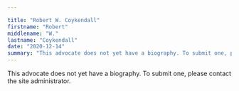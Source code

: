 ```yaml
---

title: "Robert W. Coykendall"
firstname: "Robert"
middlename: "W."
lastname: "Coykendall"
date: "2020-12-14"
summary: "This advocate does not yet have a biography. To submit one, please contact the site administrator."
---
```

This advocate does not yet have a biography. To submit one, please contact the site administrator.

